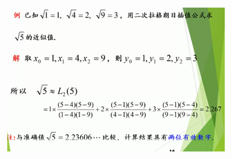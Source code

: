 ![image-20200716085934841](https://raw.githubusercontent.com/yanzhenxing123/blogImg/master/typora202008/21/114514-682080.png)